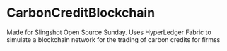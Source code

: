 # CarbonCreditBlockchain
Made for Slingshot Open Source Sunday. Uses HyperLedger Fabric to simulate a blockchain network for the trading of carbon credits for firmss 
